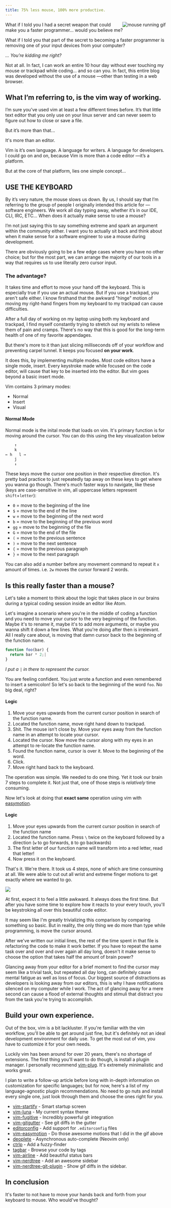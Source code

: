 ```yaml
---
title: 75% less mouse, 100% more productive.
---
```


<img alt="mouse running gif" src="http://imgur.com/vQV1W7B.gif" style="float:right"/>

What if I told you I had a secret weapon that could make you a faster programmer… would you believe me?

What if I told you that part of the secret to becoming a faster programmer is removing one of your input devices from your computer?

*… You’re kidding me right?*


Not at all. In fact, I can work an entire 10 hour day without ever touching my mouse or trackpad while coding… and so can you. In fact, this entire blog was developed without the use of a mouse —other than testing in a web browser.

## What I’m referring to, is the vim way of working.
I’m sure you’ve used vim at least a few different times before. It’s that little text editor that you only use on your linux server and can never seem to figure out how to close or save a file.

But it’s more than that...

It's more than an editor.

Vim is it’s own language. A language for writers. A language for developers. I could go on and on, because Vim is more than a code editor —it’s a platform.

But at the core of that platform, lies one simple concept...

## USE THE KEYBOARD

By it’s very nature, the mouse slows us down. By us, I should say that I’m referring to the group of people I originally intended this article for — software engineers. We work all day typing away, whether it’s in our IDE, CLI, IRC, ETC… When does it actually make sense to use a mouse?

I’m not just saying this to say something extreme and spark an argument within the community either. I want you to actually sit back and think about when it make sense for a software engineer to use a mouse during development.

There are obviously going to be a few edge cases where you have no other choice; but for the most part, we can arrange the majority of our tools in a way that requires us to use literally zero cursor input.


### The advantage?

It takes time and effort to move your hand off the keyboard. This is especially true if you use an actual mouse. But if you use a trackpad, you aren't safe either. I know firsthand that the awkward "hinge" motion of moving my right-hand fingers from my keyboard to my trackpad can cause difficulties.

After a full day of working on my laptop using both my keyboard and trackpad, I find myself constantly trying to stretch out my wrists to relieve them of pain and cramps. There's no way that this is good for the long-term health of one of my favorite appendages.

But there's more to it than just slicing milliseconds off of your workflow and preventing carpel tunnel. It keeps you focused **on your work**.

It does this, by implementing multiple modes. Most code editors have a single mode, insert. Every keystroke made while focused on the code editor, will cause that key to be inserted into the editor. But vim goes beyond a basic insert mode.

Vim contains 3 primary modes:
- Normal
- Insert
- Visual

#### Normal Mode
Normal mode is the inital mode that loads on vim. It's primary function is for moving around the cursor. You can do this using the key visualization below

```python
    ↑
    k
← h   l →
    j
    ↓
```

These keys move the cursor one position in their respective direction. It's pretty bad practice to just repeatedly tap away on these keys to get where you wanna go though. There's much faster ways to navigate, like these (keys are case-sensitive in vim, all uppercase letters represent `shift`+`letter`):

- `0` = move to the beginning of the line
- `$` = move to the end of the line
- `w` = move to the beginning of the next word
- `b` = move to the beginning of the previous word
- `gg` = move to the beginning of the file
- `G` = move to the end of the file
- `(` = move to the previous sentence
- `)` = move to the next sentence
- `{` = move to the previous paragraph
- `}` = move to the next paragraph


You can also add a number before any movement command to repeat it `x` amount of times. i.e. `2w` moves the cursor forward 2 words.


## Is this really faster than a mouse?

Let's take a moment to think about the logic that takes place in our brains during a typical coding session inside an editor like Atom.

Let's imagine a scenario where you're in the middle of coding a function and you need to move your cursor to the very beginning of the function. Maybe it's to rename it, maybe it's to add more arguments, or maybe you wanna shift it down a few lines. What you're doing after then is irrelevant. All I really care about, is moving that damn cursor back to the beginning of the function name.

```js
function foo(bar) {
  return bar * 2;|
}
```
*I put a `|` in there to represent the cursor.*

You are feeling confident. You just wrote a function and even remembered to insert a semicolon! So let's so back to the beginning of the word `foo`. No big deal, right?

#### Logic
1. Move your eyes upwards from the current cursor position in search of the function name.
2. Located the function name, move right hand down to trackpad.
3. Shit. The mouse isn't close by. Move your eyes away from the function name in an attempt to locate your cursor.
4. Located the cursor. Now move the cursor along with my eyes in an attempt to re-locate the function name.
5. Found the function name, cursor is over it. Move to the beginning of the word.
6. Click.
7. Move right hand back to the keyboard.

The operation was simple. We needed to do one thing. Yet it took our brain 7 steps to complete it. Not just that, one of those steps is *relatively* time consuming.

Now let's look at doing that **exact same** operation using vim with [easymotion](https://github.com/easymotion/vim-easymotion).

#### Logic
1. Move your eyes upwards from the current cursor position in search of the function name
2. Located the function name. Press `\` twice on the keyboard followed by a direction (`w` to go forwards, `B` to go backwards)
3. The first letter of our function name will transform into a red letter, read that letter!
4. Now press it on the keyboard.

That's it. We're there. It took us 4 steps, none of which are time consuming at all. We were able to cut out all wrist and extreme finger motions to get exactly where we wanted to go.

![](http://imgur.com/vDbriEb.gif)

At first, expect it to feel a little awkward. It always does the first time. But after you have some time to explore how it reacts to your every touch, you'll be keystroking all over this beautiful code editor.

It may seem like I'm greatly trivializing this comparison by comparing something so basic. But in reality, the only thing we do more than type while programming, is move the cursor around.

After we've written our initial lines, the rest of the time spent in that file is refactoring the code to make it work better. If you have to repeat the same task over and over and over again all day long, doesn't it make sense to choose the option that takes half the amount of brain power?

Glancing away from your editor for a brief moment to find the cursor may seem like a trivial task, but repeated all day long, can definitely cause mental fatigue as well as loss of focus. Our biggest source of distractions as developers is looking away from our editors, this is why I have notifications silenced on my computer while I work. The act of glancing away for a mere second can cause a flood of external thoughts and stimuli that distract you from the task you're trying to accomplish.

## Build your own experience.
Out of the box, vim is a bit lackluster. If you're familiar with the vim workflow, you'll be able to get around just fine, but it's definitely not an ideal development environment for daily use. To get the most out of vim, you have to customize it for your own needs.

Luckily vim has been around for over 20 years, there's no shortage of extensions. The first thing you'll want to do though, is install a plugin manager. I personally recommend [vim-plug](https://github.com/junegunn/vim-plug). It's extremely minimalistic and works great.

I plan to write a follow-up article before long with in-depth information on customization for specific languages; but for now, here's a list of my language-agnostic plugin recommendations. No need to go nuts and install every single one, just look through them and choose the ones right for you.

- [vim-startify](https://github.com/mhinz/vim-startify) - Smart startup screen
- [vim-luna](https://github.com/notpratheek/vim-luna) - My current syntax theme
- [vim-fugitive](https://github.com/tpope/vim-fugitive) - Incredibly powerful git integration
- [vim-gitgutter](https://github.com/airblade/vim-gitgutter) - See git diffs in the gutter
- [editorconfig](https://github.com/editorconfig/editorconfig-vim) - Add support for `.editorconfig` files
- [vim-easymotion](https://github.com/easymotion/vim-easymotion) - Do those awesome motions that I did in the gif above
- [deoplete](https://github.com/Shougo/deoplete.nvim) - Asynchronous auto-complete (Neovim only)
- [ctrlp](https://github.com/kien/ctrlp.vim) - Add a fuzzy-finder
- [tagbar](https://majutsushi.github.io/tagbar/) - Browse your code by tags
- [vim-airline](https://github.com/vim-airline/vim-airline) - Add beautiful status bars
- [vim-nerdtree](https://github.com/scrooloose/nerdtree) - Add an awesome sidebar
- [vim-nerdtree-git-plugin](https://github.com/Xuyuanp/nerdtree-git-plugin) - Show gif diffs in the sidebar.

## In conclusion
It's faster to not have to move your hands back and forth from your keyboard to mouse. Who would've thought?